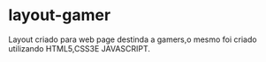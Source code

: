 # layout-gamer

Layout criado para web page destinda a gamers,o mesmo foi criado utilizando HTML5,CSS3E JAVASCRIPT.
